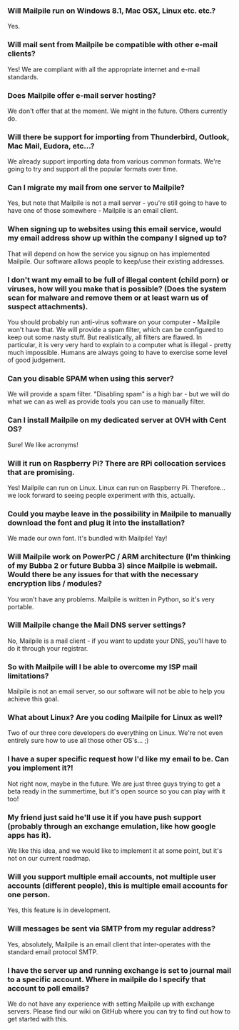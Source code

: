### Will Mailpile run on Windows 8.1, Mac OSX, Linux etc. etc.?

Yes.

### Will mail sent from Mailpile be compatible with other e-mail clients?

Yes! We are compliant with all the appropriate internet and e-mail standards.

### Does Mailpile offer e-mail server hosting?

We don't offer that at the moment. We might in the future. Others currently do.

### Will there be support for importing from Thunderbird, Outlook, Mac Mail, Eudora, etc...?

We already support importing data from various common formats. We're going to try and support all the popular formats over time.

### Can I migrate my mail from one server to Mailpile?

Yes, but note that Mailpile is not a mail server - you're still going to have to have one of those somewhere - Mailpile is an email client.

### When signing up to websites using this email service, would my email address show up within the company I signed up to?

That will depend on how the service you signup on has implemented Mailpile. Our software allows people to keep/use their existing addresses.

### I  don't want my email to be full of illegal content (child porn) or viruses, how will you make that is possible? (Does the system scan for malware and remove them or at least warn us of suspect attachments).

You should probably run anti-virus software on your computer - Mailpile won't have that. We will provide a spam filter, which can be configured to keep out some nasty stuff. But realistically, all filters are flawed. In particular, it is very very hard to explain to a computer what is illegal - pretty much impossible. Humans are always going to have to exercise some level of good judgement.

### Can you disable SPAM when using this server?

We will provide a spam filter. "Disabling spam" is a high bar - but we will do what we can as well as provide tools you can use to manually filter.

### Can I install Mailpile on my dedicated server at OVH with Cent OS?

Sure! We like acronyms!

### Will it run on Raspberry Pi? There are RPi collocation services that are promising.

Yes! Mailpile can run on Linux. Linux can run on Raspberry Pi. Therefore... we look forward to seeing people experiment with this, actually.

### Could you maybe leave in the possibility in Mailpile to manually download the font and plug it into the installation?

We made our own font. It's bundled with Mailpile! Yay!

### Will Mailpile  work on PowerPC / ARM architecture (I'm thinking of my Bubba 2 or future Bubba 3) since Mailpile is webmail. Would there be any issues for that with the necessary encryption libs / modules?

You won't have any problems. Mailpile is written in Python, so it's very portable.

### Will Mailpile change the Mail DNS server settings?

No, Mailpile is a mail client - if you want to update your DNS, you'll have to do it through your registrar.

### So with Mailpile will I be able to overcome my ISP mail limitations?

Mailpile is not an email server, so our software will not be able to help you achieve this goal.

### What about Linux? Are you coding Mailpile for Linux as well?

Two of our three core developers do everything on Linux. We're not even entirely sure how to use all those other OS's... ;)

### I have a super specific request how I'd like my email to be. Can you implement it?!

Not right now, maybe in the future. We are just three guys trying to get a beta ready in the summertime, but it's open source so you can play with it too!

### My friend just  said he'll use it if you have push support (probably  through an  exchange emulation, like how google apps has it).

We like this idea, and we would like to implement it at some point, but it's not on our current roadmap.

### Will you support multiple email accounts, not multiple user accounts (different people), this is multiple email accounts for one person.

Yes, this feature is in development.

### Will messages be sent via SMTP from my regular address?

Yes, absolutely, Mailpile is an email client that inter-operates with the standard email protocol SMTP.

### I have the server up and running exchange is set to journal mail to a specific account.  Where in mailpile do I specify that account to poll  emails?

We do not have any experience with setting Mailpile up with exchange servers. Please find our wiki on GitHub where you can try to find out how to get started with this.